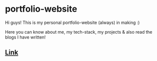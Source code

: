 # portfolio-website

Hi guys! This is my personal portfolio-website (always) in making :)

Here you can know about me, my tech-stack, my projects & also read the blogs I have written!
## [Link](https://myportfolio2311.netlify.app/)
